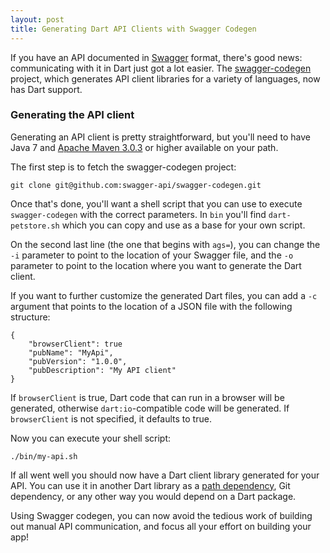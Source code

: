```yaml
---
layout: post
title: Generating Dart API Clients with Swagger Codegen
---
```


If you have an API documented in [Swagger](http://swagger.io/) format, there's good news: communicating with it in Dart just got a lot easier. The [swagger-codegen](https://github.com/swagger-api/swagger-codegen) project, which generates API client libraries for a variety of languages, now has Dart support.

### Generating the API client

Generating an API client is pretty straightforward, but you'll need to have Java 7 and [Apache Maven 3.0.3](https://maven.apache.org/) or higher available on your path.

The first step is to fetch the swagger-codegen project:

`git clone git@github.com:swagger-api/swagger-codegen.git`

Once that's done, you'll want a shell script that you can use to execute `swagger-codegen` with the correct parameters. In `bin` you'll find `dart-petstore.sh` which you can copy and use as a base for your own script.

On the second last line (the one that begins with `ags=`), you can change the `-i` parameter to point to the location of your Swagger file, and the `-o` parameter to point to the location where you want to generate the Dart client.

If you want to further customize the generated Dart files, you can add a `-c` argument that points to the location of a JSON file with the following structure:

```
{
	"browserClient": true
	"pubName": "MyApi",
	"pubVersion": "1.0.0",
	"pubDescription": "My API client"
}
```

If `browserClient` is true, Dart code that can run in a browser will be generated, otherwise `dart:io`-compatible code will be generated. If `browserClient` is not specified, it defaults to true.

Now you can execute your shell script:

`./bin/my-api.sh`

If all went well you should now have a Dart client library generated for your API. You can use it in another Dart library as a [path dependency](https://www.dartlang.org/tools/pub/dependencies.html#path-packages), Git dependency, or any other way you would depend on a Dart package.

Using Swagger codegen, you can now avoid the tedious work of building out manual API communication, and focus all your effort on building your app!  